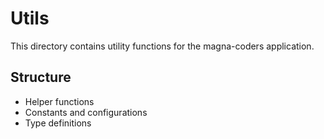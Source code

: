 # Utils

This directory contains utility functions for the magna-coders application.

## Structure
- Helper functions
- Constants and configurations
- Type definitions